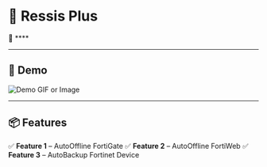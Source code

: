 # 🚀 Ressis Plus
🔧 ****  



---

## 📸 Demo  
![Demo GIF or Image](https://www.ressis.net/wp-content/uploads/2024/07/laptop-ressisplus-monitor.png)  

---

## 📦 Features  
✅ **Feature 1** – AutoOffline FortiGate
✅ **Feature 2** – AutoOffline FortiWeb
✅ **Feature 3** – AutoBackup Fortinet Device

